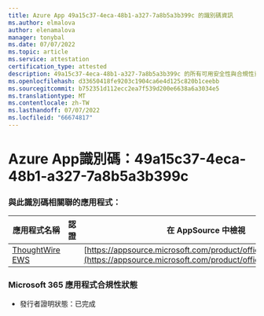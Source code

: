 ```yaml
---
title: Azure App 49a15c37-4eca-48b1-a327-7a8b5a3b399c 的識別碼資訊
ms.author: elmalova
author: elenamalova
manager: tonybal
ms.date: 07/07/2022
ms.topic: article
ms.service: attestation
certification_type: attested
description: 49a15c37-4eca-48b1-a327-7a8b5a3b399c 的所有可用安全性與合規性資訊。
ms.openlocfilehash: d33650418fe9203c1904ca6e4d125c820b1ceebb
ms.sourcegitcommit: b752351d112ecc2ea7f539d200e6638a6a3034e5
ms.translationtype: MT
ms.contentlocale: zh-TW
ms.lasthandoff: 07/07/2022
ms.locfileid: "66674817"
---
```

# <a name="azure-app-id-49a15c37-4eca-48b1-a327-7a8b5a3b399c"></a>Azure App識別碼：49a15c37-4eca-48b1-a327-7a8b5a3b399c


### <a name="apps-associated-with-this-id"></a>與此識別碼相關聯的應用程式：
| **應用程式名稱** | **認證** | **在 AppSource 中檢視** |
|--------------|---------------|-----------------------|
| [ThoughtWire EWS](../forward/WA200003239.md) |  | [https://appsource.microsoft.com/product/office/WA200003239](https://appsource.microsoft.com/product/office/WA200003239) |

### <a name="microsoft-365-app-compliance-status"></a>Microsoft 365 應用程式合規性狀態
- 發行者證明狀態：已完成
